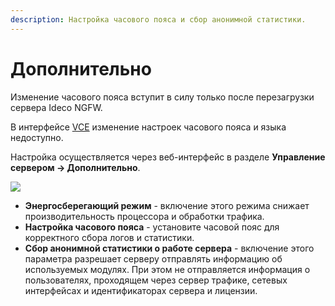 ```yaml
---
description: Настройка часового пояса и сбор анонимной статистики.
---
```


# Дополнительно

Изменение часового пояса вступит в силу только после перезагрузки сервера Ideco NGFW.

В интерфейсе [VCE](/settings/server-management/vce.md) изменение настроек часового пояса и языка недоступно.

Настройка осуществляется через веб-интерфейс в разделе **Управление сервером -> Дополнительно**.

![](/.gitbook/assets/additionally1.png)

* **Энергосберегающий режим** - включение этого режима снижает производительность процессора и обработки трафика.
* **Настройка часового пояса** - установите часовой пояс для корректного сбора логов и статистики.
* **Сбор анонимной статистики о работе сервера** - включение этого параметра разрешает серверу отправлять информацию об используемых модулях. При этом не отправляется информация о пользователях, проходящем через сервер трафике, сетевых интерфейсах и идентификаторах сервера и лицензии.


